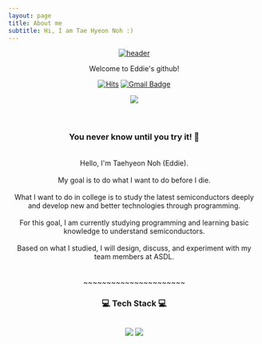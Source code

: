 ```yaml
---
layout: page
title: About me
subtitle: Hi, I am Tae Hyeon Noh :)
---
```

<center>

[![header](https://capsule-render.vercel.app/api?type=waving&color=auto&height=300&section=header&&text=Tae%20Hyeon%20Noh%20&fontSize=90&animation=fadeIn&fontAlignY=38&desc=Advanced%20Seiconductor%20Devices%20Lab%20&descAlignY=50&descAlign=68)](https://capsule-render.vercel.app/api?)


<p align='center'> Welcome to Eddie's github! </p>

<center>

[![Hits](https://hits.seeyoufarm.com/api/count/incr/badge.svg?url=https%3A%2F%2Fgithub.com%2FTaeHyeonNOF%2FTaeHyeonNOF.github.io.git&count_bg=%2379C83D&title_bg=%23555555&icon=&icon_color=%23E7E7E7&title=hits&edge_flat=false)](https://hits.seeyoufarm.com)
[![Gmail Badge](https://img.shields.io/badge/Gmail-d14836?style=flat-square&logo=Gmail&logoColor=white&link=mailto:eddienoh@hanyang.ac.kr)](mailto:eddienoh@hanyang.ac.kr)

<img src="https://user-images.githubusercontent.com/81228394/132434060-cc853480-890a-4652-a0fd-6389c1f59dd4.png">
<br/><br/>

<div align = "center">
<br/>
<h3> You never know until you try it! 🥳</h3><br/>
Hello, I'm Taehyeon Noh (Eddie).<br/>
<br/>
My goal is to do what I want to do before I die.<br/>
<br/>What I want to do in college is to study the latest semiconductors deeply and develop new and better technologies through programming.<br/>
<br/>For this goal, I am currently studying programming and learning basic knowledge to understand semiconductors.<br/>
<br/>Based on what I studied, I will design, discuss, and experiment with my team members at ASDL.<br/>
<br/><br/>
~~~~~~~~~~~~~~~~~~~~~~

 
<h3>💻 Tech Stack 💻</h3>
 
<br/>
<img src="https://img.shields.io/badge/Python-3776AB?style=flat-square&logo=Python&logoColor=white"/>
<img src="https://img.shields.io/badge/Git-F05032?style=flat-square&logo=Git&logoColor=white"/>
</div>
<br/>